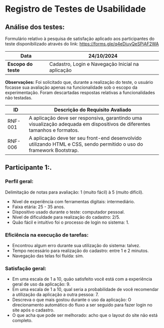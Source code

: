 # Registro de Testes de Usabilidade

## Análise dos testes:

Formulário relativo à pesquisa de satisfação aplicado aos participantes do teste disponibilizado através do
link: https://forms.gle/q4eDiuyQeSPjAF2WA

| **Data**            | **24/10/2024**                                   |
|---------------------|--------------------------------------------------|
| **Escopo do teste** | Cadastro, Login e Navegação Inicial na aplicação |

**Observações:** Foi solicitado que, durante a realização do teste, o usuário focasse sua avaliação apenas na
funcionalidade sob o escopo da experimentação. Foram descartadas respostas relativas a funcionalidades não testadas.

| ID      | Descrição do Requisito Avaliado                                                                                          |  
|---------|--------------------------------------------------------------------------------------------------------------------------|
| RNF-001 | A aplicação deve ser responsiva, garantindo uma visualização adequada em dispositivos de diferentes tamanhos e formatos. |
| RNF-006 | A aplicação deve ter seu front-end desenvolvido utilizando HTML e CSS, sendo permitido o uso do framework Bootstrap.     | 

## **Participante 1:**.

### Perfil geral:

Delimitação de notas para avaliação: 1 (muito fácil) à 5 (muito difícil).

* Nível de experiência com ferramentas digitais: intermediário.
* Faixa etária: 25 - 35 anos.
* Dispositivo usado durante o teste: computador pessoal.
* Nível de dificuldade para realização do cadastro: 2/5.
* Quão fácil e intuitivo foi o processo de login no sistema: 1.

### Eficiência na execução de tarefas:

* Encontrou algum erro durante sua utilização do sistema: talvez.
* Tempo necessário para realização do cadastro: entre 1 e 2 minutos.
* Navegação das telas foi fluída: sim.

### Satisfação geral:

* Em uma escala de 1 a 10, quão satisfeito você está com a experiência geral de uso da aplicação: 9.
* Em uma escala de 1 a 10, qual seria a probabilidade de você recomendar a utilização da aplicação a outra pessoa: 7.
* Descreva o que mais gostou durante o uso da aplicação: O direcionamento automático do fluxo a ser seguido para fazer
  login no site após o cadastro.
* O que acha que pode ser melhorado: acho que o layout do site não está completo.






